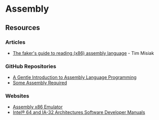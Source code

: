 # Assembly

## Resources

### Articles

* [The faker's guide to reading (x86) assembly language](https://www.timdbg.com/posts/fakers-guide-to-assembly/) - Tim Misiak

### GitHub Repositories

* [A Gentle Introduction to Assembly Language Programming](https://github.com/pkivolowitz/asm\_book)
* [Some Assembly Required](https://github.com/hackclub/some-assembly-required)

### Websites

* [Assembly x86 Emulator](https://carlosrafaelgn.com.br/Asm86/)
* [Intel® 64 and IA-32 Architectures Software Developer Manuals](https://www.intel.com/content/www/us/en/developer/articles/technical/intel-sdm.html)
